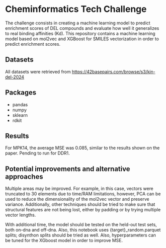# **Cheminformatics Tech Challenge**

The challenge consists in creating a machine learning model to predict enrichment scores of DEL compounds and evaluate how well it generalizes to real binding affinities (Kd). This repository contains a machine learning model based on mol2vec and XGBoost for SMILES vectorization in order to predict enrichment scores.

## Datasets
All datasets were retrieved from https://42basepairs.com/browse/s3/kin-del-2024

## Packages
  - pandas
  - numpy
  - sklearn
  - rdkit

## Results
For MPK14, the average MSE was 0.085, similar to the results shown on the paper. Pending to run for DDR1.


## Potential improvements and alternative approaches
Multiple areas may be improved. For example, in this case, vectors were truncated to 30 elements due to time/RAM limitations, however, PCA can be used to reduce the dimensionality of the mol2vec vector and preserve variance. Additionally, other techniques should be tried to make sure that structural features are not being lost, either by padding or by trying multiple vector lengths.

With additional time, the model should be tested on the held-out test sets, both on-dna and off-dna. Also, this notebook uses {target}_random.parquet splits; disynthon splits should be tried as well. 
Also, hyperparameters can be tuned for the XGboost model in order to improve MSE. 


